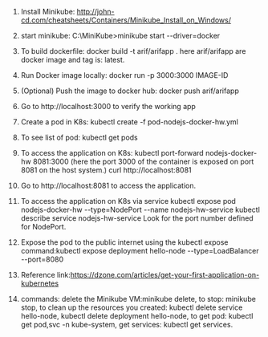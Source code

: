 1. Install Minikube: http://john-cd.com/cheatsheets/Containers/Minikube_Install_on_Windows/
2. start minikube: C:\MiniKube>minikube start --driver=docker
3. To build dockerfile: docker build -t arif/arifapp .
here arif/arifapp are docker image and tag is: latest.
4. Run Docker image locally: docker run -p 3000:3000 IMAGE-ID
5. (Optional) Push the image to docker hub: docker push arif/arifapp
6. Go to http://localhost:3000 to verify the working app
7. Create a pod in K8s: kubectl create -f pod-nodejs-docker-hw.yml
8. To see list of pod: kubectl get pods
9. To access the application on K8s: kubectl port-forward nodejs-docker-hw 8081:3000 (here the port 3000 of the container is exposed on port 8081 on the host system.)
curl http://localhost:8081
10. Go to http://localhost:8081 to access the application.
11. To access the application on K8s via service
kubectl expose pod nodejs-docker-hw --type=NodePort --name nodejs-hw-service
kubectl describe service nodejs-hw-service
Look for the port number defined for NodePort.
12. Expose the pod to the public internet using the kubectl expose command:kubectl expose deployment hello-node --type=LoadBalancer --port=8080

10. Reference link:https://dzone.com/articles/get-your-first-application-on-kubernetes
11. commands:
delete the Minikube VM:minikube delete, to stop: minikube stop, to clean up the resources you created: kubectl delete service hello-node, kubectl delete deployment hello-node, to get pod: kubectl get pod,svc -n kube-system, get services: kubectl get services.


